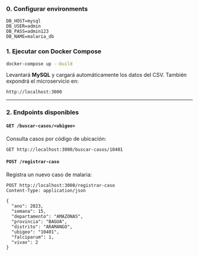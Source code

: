 ### 0. Configurar environments
```
DB_HOST=mysql
DB_USER=admin
DB_PASS=admin123
DB_NAME=malaria_db
```

### 1. Ejecutar con Docker Compose

```bash
docker-compose up --build
```

Levantará **MySQL** y cargará automáticamente los datos del CSV. También expondrá el microservicio en:

```
http://localhost:3000
```

---

### 2. Endpoints disponibles

#### `GET /buscar-casos/<ubigeo>`

Consulta casos por código de ubicación:

```
GET http://localhost:3000/buscar-casos/10401
```

#### `POST /registrar-caso`

Registra un nuevo caso de malaria:

```
POST http://localhost:3000/registrar-caso
Content-Type: application/json

{
  "ano": 2023,
  "semana": 15,
  "departamento": "AMAZONAS",
  "provincia": "BAGUA",
  "distrito": "ARAMANGO",
  "ubigeo": "10401",
  "falciparum": 1,
  "vivax": 2
}
```

